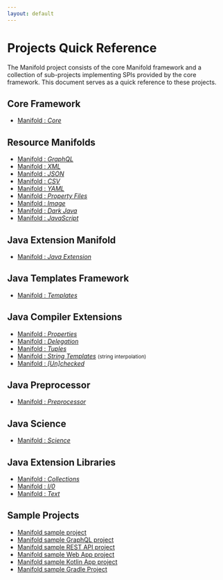 ```yaml
---
layout: default
---
```


# Projects Quick Reference

The Manifold project consists of the core Manifold framework and a collection of sub-projects implementing SPIs provided
by the core framework. This document serves as a quick reference to these projects.

## Core Framework
* [Manifold : _Core_](https://github.com/manifold-systems/manifold/tree/master/manifold-core-parent/manifold)

## Resource Manifolds
* [Manifold : _GraphQL_](https://github.com/manifold-systems/manifold/tree/master/manifold-deps-parent/manifold-graphql)
* [Manifold : _XML_](https://github.com/manifold-systems/manifold/tree/master/manifold-deps-parent/manifold-xml)
* [Manifold : _JSON_](https://github.com/manifold-systems/manifold/tree/master/manifold-deps-parent/manifold-json)
* [Manifold : _CSV_](https://github.com/manifold-systems/manifold/tree/master/manifold-deps-parent/manifold-csv)
* [Manifold : _YAML_](https://github.com/manifold-systems/manifold/tree/master/manifold-deps-parent/manifold-yaml)
* [Manifold : _Property Files_](https://github.com/manifold-systems/manifold/tree/master/manifold-deps-parent/manifold-properties)
* [Manifold : _Image_](https://github.com/manifold-systems/manifold/tree/master/manifold-deps-parent/manifold-image)
* [Manifold : _Dark Java_](https://github.com/manifold-systems/manifold/tree/master/manifold-deps-parent/manifold-darkj)
* [Manifold : _JavaScript_](https://github.com/manifold-systems/manifold/tree/master/manifold-deps-parent/manifold-js)

## Java Extension Manifold
* [Manifold : _Java Extension_](https://github.com/manifold-systems/manifold/tree/master/manifold-deps-parent/manifold-ext)

## Java Templates Framework
* [Manifold : _Templates_](https://github.com/manifold-systems/manifold/tree/master/manifold-deps-parent/manifold-templates)

## Java Compiler Extensions
* [Manifold : _Properties_](https://github.com/manifold-systems/manifold/tree/master/manifold-deps-parent/manifold-props)
* [Manifold : _Delegation_](https://github.com/manifold-systems/manifold/tree/master/manifold-deps-parent/manifold-delegation)
* [Manifold : _Tuples_](https://github.com/manifold-systems/manifold/tree/master/manifold-deps-parent/manifold-tuple)
* [Manifold : _String Templates_](https://github.com/manifold-systems/manifold/tree/master/manifold-deps-parent/manifold-strings) <small>(string interpolation)</small>
* [Manifold : _[Un]checked_](https://github.com/manifold-systems/manifold/tree/master/manifold-deps-parent/manifold-exceptions)

## Java Preprocessor
* [Manifold : _Preprocessor_](https://github.com/manifold-systems/manifold/tree/master/manifold-deps-parent/manifold-preprocessor)

## Java Science
* [Manifold : _Science_](https://github.com/manifold-systems/manifold/tree/master/manifold-deps-parent/manifold-science)

## Java Extension Libraries 
* [Manifold : _Collections_](https://github.com/manifold-systems/manifold/tree/master/manifold-deps-parent/manifold-collections)
* [Manifold : _I/0_](https://github.com/manifold-systems/manifold/tree/master/manifold-deps-parent/manifold-io)
* [Manifold : _Text_](https://github.com/manifold-systems/manifold/tree/master/manifold-deps-parent/manifold-text)

## Sample Projects
* [Manifold sample project](https://github.com/manifold-systems/manifold-sample-project)
* [Manifold sample GraphQL project](https://github.com/manifold-systems/manifold-sample-graphql-app)
* [Manifold sample REST API project](https://github.com/manifold-systems/manifold-sample-rest-api)
* [Manifold sample Web App project](https://github.com/manifold-systems/manifold-sample-web-app)
* [Manifold sample Kotlin App project](https://github.com/manifold-systems/manifold-sample-kotlin-app)
* [Manifold sample Gradle Project](https://github.com/manifold-systems/manifold-simple-gradle-project)